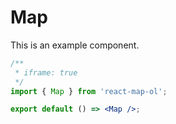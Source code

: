 # Map

This is an example component.

```jsx
/**
 * iframe: true
 */
import { Map } from 'react-map-ol';

export default () => <Map />;
```

<API id="Map"></API>
